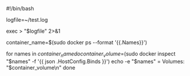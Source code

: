 #!/bin/bash

logfile=~/test.log

exec > "$logfile"  2>&1

container_name=$(sudo docker ps --format '{{.Names}}')

for names in $container_name
do
  container_volume=$(sudo docker inspect "$names" -f '{{ json .HostConfig.Binds }}')
  echo -e "$names" = Volumes: "$container_volume\n"
done
